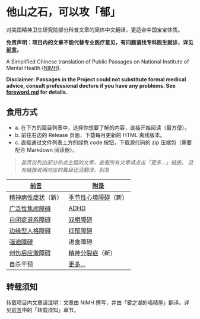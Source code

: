 # 他山之石，可以攻「郁」

对美国精神卫生研究院部分科普文章的简体中文翻译，更适合中国宝宝体质。

**免责声明：项目内的文章不能代替专业医疗意见，有问题请找专科医生就诊，详见[前言](/foreword.md#阅读前须知)。**

A Simplified Chinese translation of Public Passages on National Institute of Mental Health ([NIMH](https://www.nimh.nih.gov)).

**Disclaimer: Passages in the Project could not substitute formal medical advice, consult professional doctors if you have any problems. See [foreword.md](/foreword.md#阅读前须知) for details.**

## 食用方式

- a. 在下方的篇目列表中，选择你想要了解的内容，直接开始阅读（最方便）。
- b. 前往右边的 Release 页面，下载每月更新的 HTML 离线版本。
- c. 直接通过文件列表上方的绿色 code 按钮，下载源代码的 zip 压缩包（需要配合 Markdown 阅读器）。

> *首页仅列出部分热点主题的文章，查看所有文章请点击「更多...」链接。*
> *没有链接说明对应的篇目还没翻译，别急*

| [前言] | [附录] |
|---|---|
| [精神病性症状]（新）| [季节性心境障碍]（新）|
| [广泛性焦虑障碍] | [ADHD] |
| [自闭症谱系障碍] | [双相障碍] |
| [边缘型人格障碍] | [抑郁障碍] |
| [强迫障碍] | 进食障碍 |
| [创伤后应激障碍] | [精神分裂症]（新）|
| 自杀干预 | [更多...] |

## 转载须知

转载项目内文章请注明：文章由 NIMH 撰写，并由「雾之湖的喵精屋」翻译。详见[前言](/foreword.md#转载须知)中的「转载须知」章节。

[前言]:/foreword.md
[广泛性焦虑障碍]:/articles/GAD.md
[精神病性症状]:/articles/Psychosis.md
[边缘型人格障碍]:/articles/BPD.md
[双相障碍]:/articles/BD.md
[季节性心境障碍]:/articles/SeasonalAD.md
[抑郁障碍]:/articles/Depression.md
[ADHD]:/articles/ADHD.md
[自闭症谱系障碍]:/articles/ASD.md
[创伤后应激障碍]:/articles/PTSD.md
[精神分裂症]:/articles/Schizophrenia.md
[附录]:/appendix.md
[强迫障碍]:/articles/OCD.md
[更多...]:/articlelist.md
